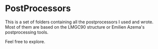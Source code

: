 # PostProcessors

This is a set of folders containing all the postprocessors I used and wrote. Most of them are based on the LMGC90 structure or Emilien Azema's postprocessing tools.

Feel free to explore. 
